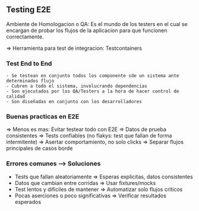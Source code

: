 ## Testing E2E

Ambiente de Homologacion o QA: Es el mundo de los testers en el cual se encargan de probar los flujos de la aplicacion para que funcionen correctamente.

=> Herramienta para test de integracion: Testcontainers

### Test End to End

    - Se testean en conjunto todos los componente sde un sistema ante determinados flujo
    - Cubren a todo el sistema, involucrando dependencias
    - Son ejecutados por los QA/Testers a la hora de hacer control de calidad
    - Son diseñadas en conjunto con los desarrolladores

### Buenas practicas en E2E

=> Menos es mas: Evitar testear todo con E2E
=> Datos de prueba consistentes
=> Tests confiables (no flakys: test que fallan de forma intermitente)
=> Asertar comportamiento, no solo clicks
=> Separar flujos principales de casos borde

### Errores comunes --> Soluciones

- Tests que fallan aleatoriamente => Esperas explicitas, datos consistentes
- Datos que cambian entre corridas => Usar fixtures/mocks
- Test lentos y dificiles de mantener => Automatizar solo flujos criticos
- Pocas aserciones o poco significativas => Verificar resultados esperados
